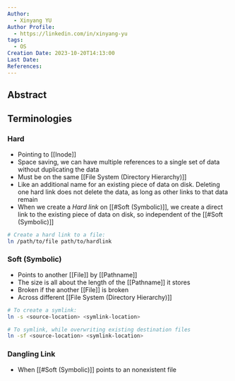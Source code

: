 ```yaml
---
Author:
  - Xinyang YU
Author Profile:
  - https://linkedin.com/in/xinyang-yu
tags:
  - OS
Creation Date: 2023-10-20T14:13:00
Last Date: 
References:
---
```

## Abstract


## Terminologies 
### Hard
- Pointing to [[Inode]]
- Space saving, we can have multiple references to a single set of data without duplicating the data
- Must be on the same [[File System (Directory Hierarchy)]]
- Like an additional name for an existing piece of data on disk. Deleting one hard link does not delete the data, as long as other links to that data remain
- When we create a *Hard link* on [[#Soft (Symbolic)]], we create a direct link to the existing piece of data on disk, so independent of the [[#Soft (Symbolic)]]

```bash
# Create a hard link to a file:
ln /path/to/file path/to/hardlink
```

### Soft (Symbolic)
- Points to another [[File]] by [[Pathname]]
- The size is all about the length of the [[Pathname]] it stores
- Broken if the another [[File]] is broken
- Across different [[File System (Directory Hierarchy)]]
```bash
# To create a symlink:
ln -s <source-location> <symlink-location>

# To symlink, while overwriting existing destination files
ln -sf <source-location> <symlink-location>
```

### Dangling Link
- When [[#Soft (Symbolic)]] points to an nonexistent file